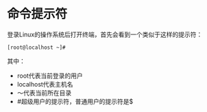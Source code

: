 # 命令提示符

登录Linux的操作系统后打开终端，首先会看到一个类似于这样的提示符：

```text
[root@localhost ~]# 
```

其中：

* root代表当前登录的用户
* localhost代表主机名
* ～代表当前所在目录
* \#超级用户的提示符，普通用户的提示符是$

